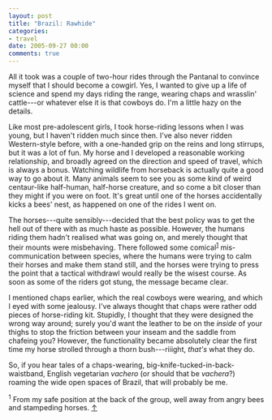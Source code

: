 ```yaml
---
layout: post
title: "Brazil: Rawhide"
categories:
- travel
date: 2005-09-27 00:00
comments: true
---
```


<p>All it took was a couple of two-hour rides through the Pantanal to convince myself that I should become a cowgirl. Yes, I wanted to give up a life of science and spend my days riding the range, wearing chaps and wrasslin' cattle---or whatever else it is that cowboys do. I'm a little hazy on the details.</p>

<p>Like most pre-adolescent girls, I took horse-riding lessons when I was young, but I haven't ridden much since then. I've also never ridden Western-style before, with a one-handed grip on the reins and long stirrups, but it was a lot of fun. My horse and I developed a reasonable working relationship, and broadly agreed on the direction and speed of travel, which is always a bonus. Watching wildlife from horseback is actually quite a good way to go about it. Many animals seem to see you as some kind of weird centaur-like half-human, half-horse creature, and so come a bit closer than they might if you were on foot. It's great until one of the horses accidentally kicks a bees' nest, as happened on one of the rides I went on.</p>


<p>The horses---quite sensibly---decided that the best policy was to get the hell out of there with as much haste as possible. However, the humans riding them hadn't realised what was going on, and merely thought that their mounts were misbehaving. There followed some comical<sup id="r1-270905"><a href="#f1-270905">1</a></sup> mis-communication between species, where the humans were trying to calm their horses and make them stand still, and the horses were trying to press the point that a tactical withdrawl would really be the wisest course. As soon as some of the riders got stung, the message became clear.</p>

<p>I mentioned chaps earlier, which the real cowboys were wearing, and which I eyed with some jealousy. I've always thought that chaps were rather odd pieces of horse-riding kit. Stupidly, I thought that they were designed the wrong way around; surely you'd want the leather to be on the <em>inside</em> of your thighs to stop the friction between your inseam and the saddle from chafeing you? However, the functionality became absolutely clear the first time my horse strolled through a thorn bush---riiight, <em>that's</em> what they do.</p>

<p>So, if you hear tales of a chaps-wearing, big-knife-tucked-in-back-waistband, English vegetarian <em>vachero</em> (or should that be <em>vachera</em>?) roaming the wide open spaces of Brazil, that will probably be me.</p>

<p><sup id="f1-270905">1</sup> From my safe position at the back of the group, well away from angry bees and stampeding horses. <a href="#r1-270905">&uarr;</a></p>

